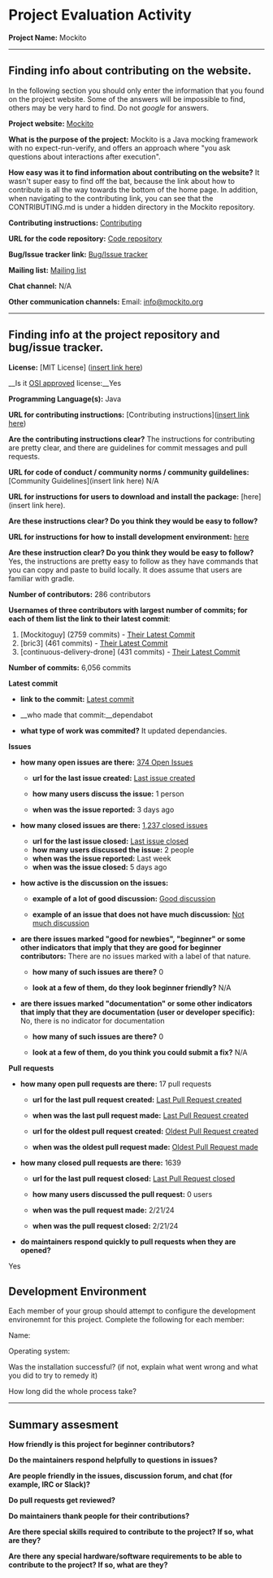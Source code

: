 # Project Evaluation Activity



__Project Name:__  Mockito


---

## Finding info about contributing on the website.

In the following section you should only enter the information that you
found on the project website. Some of the answers will be impossible to find, others
may be very hard to find. Do not _google_ for answers.

__Project website:__ [Mockito](https://site.mockito.org/)


__What is the purpose of the project:__ Mockito is a Java mocking framework with no expect-run-verify, and offers an approach where "you ask questions about interactions after execution". 


__How easy was it to find information about contributing on the website?__ It wasn't super easy to find off the bat, because the link about how to contribute is all the way towards the bottom of the home page. In addition, when navigating to the contributing link, you can see that the CONTRIBUTING.md is under a hidden directory in the Mockito repository. 


__Contributing instructions:__ [Contributing](https://github.com/mockito/mockito/blob/release/2.x/.github/CONTRIBUTING.md) 

__URL for the code repository:__ [Code repository](https://github.com/mockito/mockito)

__Bug/Issue tracker link:__ [Bug/Issue tracker](https://github.com/mockito/mockito/issues)

__Mailing list:__ [Mailing list](https://groups.google.com/g/mockito?pli=1)

__Chat channel:__ N/A

__Other communication channels:__ Email: info@mockito.org


---

## Finding info at the project repository and bug/issue tracker.

__License:__ [MIT License] ([insert link here](https://github.com/mockito/mockito/blob/main/LICENSE))

__Is it [OSI approved](https://opensource.org/licenses/alphabetical) license:__Yes 

__Programming Language(s):__ Java

__URL for contributing instructions:__ [Contributing instructions]([insert link here](https://github.com/mockito/mockito/blob/release/2.x/.github/CONTRIBUTING.md))

__Are the contributing instructions clear?__ The instructions for contributing are pretty clear, and there are guidelines for commit messages and pull requests.


__URL for code of conduct / community norms / community guildelines:__ [Community Guidelines](insert link here) N/A

__URL for instructions for users to download and install the package:__  [here](insert link here). 


__Are these instructions clear? Do you think they would be easy to follow?__ 


__URL for instructions for how to install development environment:__ [here](https://github.com/mockito/mockito/blob/release/2.x/README.md)


__Are these instruction clear? Do you think they would be easy to follow?__ Yes, the instructions are pretty easy to follow as they have commands that you can copy and paste to build locally. It does assume that users are familiar with gradle.


__Number of contributors:__ 286 contributors


__Usernames of three contributors with largest number of commits; for
each of them list the link to their latest commit__:

1. [Mockitoguy] (2759 commits) - [Their Latest Commit](https://github.com/mockito/mockito/commit/c6054cd3822b8d2c37b439ce508049b4cbe563c6)
1. [bric3] (461 commits) - [Their Latest Commit](https://github.com/mockito/mockito/commit/6ccc12149abc98d072de3992da1f18ea58c4c7d9)
1. [continuous-delivery-drone] (431 commits) - [Their Latest Commit](https://github.com/mockito/mockito/commit/a003bba77ed49c0bdbeb7b45bc0361452603bb9b)


__Number of commits:__ 6,056 commits

__Latest commit__ 

- __link to the commit:__ [Latest commit](https://github.com/mockito/mockito/commit/8431ae2aff383fd4f23aec34c02d22ce1d189d2b)

- __who made that commit:__dependabot 

- __what type of work was commited?__ It updated dependancies.


__Issues__

- __how many open issues are there:__ [374 Open Issues](https://github.com/mockito/mockito/issues)

    - __url for the last issue created:__ [Last issue created](https://github.com/mockito/mockito/issues/3280)

    - __how many users discuss the issue:__ 1 person
    
    - __when was the issue reported:__ 3 days ago
    

- __how many closed issues are there:__ [1,237 closed issues](https://github.com/mockito/mockito/issues?q=is%3Aissue+is%3Aclosed)
    - __url for the last issue closed:__ [Last issue closed](https://github.com/mockito/mockito/issues/3276)
    - __how many users discussed the issue:__ 2 people
    - __when was the issue reported:__ Last week
    - __when was the issue closed:__ 5 days ago

- __how active is the discussion on the issues:__ 

    - __example of a lot of good discussion:__ [Good discussion](https://github.com/mockito/mockito/issues/3156)
    
    - __example of an issue that does not have much discussion:__ [Not much discussion](https://github.com/mockito/mockito/issues/3254)



- __are there issues marked "good for newbies", "beginner" or some other indicators that imply that they are good for beginner contributors:__ There are no issues marked with a label of that nature. 

    - __how many of such issues are there?__ 0
    
    - __look at a few of them, do they look beginner friendly?__ N/A



- __are there issues marked "documentation" or some other indicators that imply that they are documentation (user or developer specific):__ No, there is no indicator for documentation 

    - __how many of such issues are there?__ 0
    
    - __look at a few of them, do you think you could submit a fix?__ N/A



__Pull requests__

- __how many open pull requests are there:__ 17 pull requests

    - __url for the last pull request created:__ [Last Pull Request created](https://github.com/mockito/mockito/pull/3278)
    
    - __when was the last pull request made:__ [Last Pull Request created](https://github.com/mockito/mockito/pull/3277)

    - __url for the oldest pull request created:__ [Oldest Pull Request created](https://github.com/mockito/mockito/pull/1711)
    
    - __when was the oldest pull request made:__ [Oldest Pull Request made](https://github.com/mockito/mockito/pull/2)

- __how many closed pull requests are there:__ 1639

    - __url for the last pull request closed:__ [Last Pull Request closed](https://github.com/mockito/mockito/pull/3277)
    
    - __how many users discussed the pull request:__ 0 users
    
    - __when was the pull request made:__  2/21/24
    
    - __when was the pull request closed:__ 2/21/24
    

- __do maintainers respond quickly to pull requests when they are opened?__ 

Yes

## Development Environment 

Each member of your group should attempt to configure the development environemnt 
for this project. Complete the following for each member:

Name: 

Operating system: 

Was the installation successful? (if not, explain what went wrong and 
what you did to try to remedy it)

How long did the whole process take? 


---


## Summary assesment
__How friendly is this project for beginner contributors?__




__Do the maintainers respond helpfully to questions in issues?__



__Are people friendly in the issues, discussion forum, and chat (for example, IRC or Slack)?__




__Do pull requests get reviewed?__



__Do maintainers thank people for their contributions?__



__Are there special skills required to contribute to the project? If so, what are they?__



__Are there any special hardware/software requirements to be able to contribute to the project? If so, what are they?__

